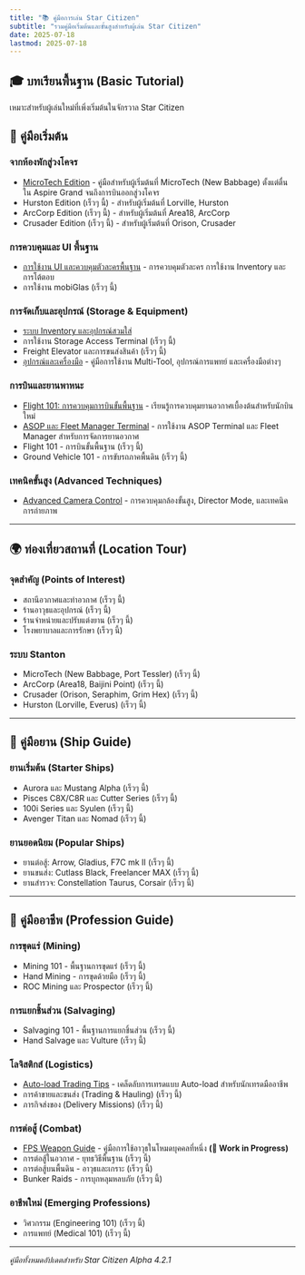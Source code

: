 ```yaml
---
title: "📚 คู่มือการเล่น Star Citizen"
subtitle: "รวมคู่มือเริ่มต้นและขั้นสูงสำหรับผู้เล่น Star Citizen"
date: 2025-07-18
lastmod: 2025-07-18
---
```


## 🎓 บทเรียนพื้นฐาน (Basic Tutorial)

เหมาะสำหรับผู้เล่นใหม่ที่เพิ่งเริ่มต้นในจักรวาล Star Citizen

## 🚀 คู่มือเริ่มต้น

### จากห้องพักสู่วงโคจร
- [MicroTech Edition](hab-to-orbit-mic/) - คู่มือสำหรับผู้เริ่มต้นที่ MicroTech (New Babbage) ตั้งแต่ตื่นใน Aspire Grand จนถึงการบินออกสู่วงโคจร
- Hurston Edition (เร็วๆ นี้) - สำหรับผู้เริ่มต้นที่ Lorville, Hurston
- ArcCorp Edition (เร็วๆ นี้) - สำหรับผู้เริ่มต้นที่ Area18, ArcCorp
- Crusader Edition (เร็วๆ นี้) - สำหรับผู้เริ่มต้นที่ Orison, Crusader

### การควบคุมและ UI พื้นฐาน
- [การใช้งาน UI และควบคุมตัวละครพื้นฐาน](basic-ui-interaction/) - การควบคุมตัวละคร การใช้งาน Inventory และการโต้ตอบ
- การใช้งาน mobiGlas (เร็วๆ นี้)

### การจัดเก็บและอุปกรณ์ (Storage & Equipment)
- [ระบบ Inventory และอุปกรณ์สวมใส่](inventory-equipment/)
- การใช้งาน Storage Access Terminal (เร็วๆ นี้)
- Freight Elevator และการขนส่งสินค้า (เร็วๆ นี้)
- [อุปกรณ์และเครื่องมือ](gadgets-and-tools/) - คู่มือการใช้งาน Multi-Tool, อุปกรณ์การแพทย์ และเครื่องมือต่างๆ

### การบินและยานพาหนะ
- [Flight 101: การควบคุมการบินขั้นพื้นฐาน](basic-flight-control/) - เรียนรู้การควบคุมยานอวกาศเบื้องต้นสำหรับนักบินใหม่
- [ASOP และ Fleet Manager Terminal](asop-fleet-manager/) - การใช้งาน ASOP Terminal และ Fleet Manager สำหรับการจัดการยานอวกาศ
- Flight 101 - การบินขั้นพื้นฐาน (เร็วๆ นี้)
- Ground Vehicle 101 - การขับรถภาคพื้นดิน (เร็วๆ นี้)

### เทคนิคขั้นสูง (Advanced Techniques)
- [Advanced Camera Control](advance-camera-control/) - การควบคุมกล้องขั้นสูง, Director Mode, และเทคนิคการถ่ายภาพ

---

## 🌍 ท่องเที่ยวสถานที่ (Location Tour)

### จุดสำคัญ (Points of Interest)
- สถานีอวกาศและท่าอวกาศ (เร็วๆ นี้)
- ร้านอาวุธและอุปกรณ์ (เร็วๆ นี้)
- ร้านจำหน่ายและปรับแต่งยาน (เร็วๆ นี้)
- โรงพยาบาลและการรักษา (เร็วๆ นี้)

### ระบบ Stanton
- MicroTech (New Babbage, Port Tessler) (เร็วๆ นี้)
- ArcCorp (Area18, Baijini Point) (เร็วๆ นี้)
- Crusader (Orison, Seraphim, Grim Hex) (เร็วๆ นี้)
- Hurston (Lorville, Everus) (เร็วๆ นี้)

---

## 🚀 คู่มือยาน (Ship Guide)

### ยานเริ่มต้น (Starter Ships)
- Aurora และ Mustang Alpha (เร็วๆ นี้)
- Pisces C8X/C8R และ Cutter Series (เร็วๆ นี้)
- 100i Series และ Syulen (เร็วๆ นี้)
- Avenger Titan และ Nomad (เร็วๆ นี้)

### ยานยอดนิยม (Popular Ships)
- ยานต่อสู้: Arrow, Gladius, F7C mk II (เร็วๆ นี้)
- ยานขนส่ง: Cutlass Black, Freelancer MAX (เร็วๆ นี้)
- ยานสำรวจ: Constellation Taurus, Corsair (เร็วๆ นี้)

---

## 💼 คู่มืออาชีพ (Profession Guide)

### การขุดแร่ (Mining)
- Mining 101 - พื้นฐานการขุดแร่ (เร็วๆ นี้)
- Hand Mining - การขุดด้วยมือ (เร็วๆ นี้)
- ROC Mining และ Prospector (เร็วๆ นี้)

### การแยกชิ้นส่วน (Salvaging)
- Salvaging 101 - พื้นฐานการแยกชิ้นส่วน (เร็วๆ นี้)
- Hand Salvage และ Vulture (เร็วๆ นี้)

### โลจิสติกส์ (Logistics)
- [Auto-load Trading Tips](auto-load-trading-tips/) - เคล็ดลับการเทรดแบบ Auto-load สำหรับนักเทรดมืออาชีพ
- การค้าขายและขนส่ง (Trading & Hauling) (เร็วๆ นี้)
- ภารกิจส่งของ (Delivery Missions) (เร็วๆ นี้)

### การต่อสู้ (Combat)
- [FPS Weapon Guide](fps-weapons/) - คู่มือการใช้อาวุธในโหมดบุคคลที่หนึ่ง **(🚧 Work in Progress)**
- การต่อสู้ในอวกาศ - ยุทธวิธีพื้นฐาน (เร็วๆ นี้)
- การต่อสู้บนพื้นดิน - อาวุธและเกราะ (เร็วๆ นี้)
- Bunker Raids - การบุกหลุมหลบภัย (เร็วๆ นี้)

### อาชีพใหม่ (Emerging Professions)
- วิศวกรรม (Engineering 101) (เร็วๆ นี้)
- การแพทย์ (Medical 101) (เร็วๆ นี้)

---

*คู่มือทั้งหมดอัปเดตสำหรับ Star Citizen Alpha 4.2.1*
